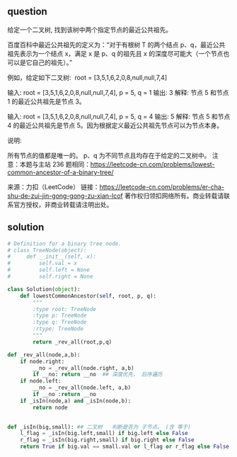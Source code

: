 ## question
给定一个二叉树, 找到该树中两个指定节点的最近公共祖先。

百度百科中最近公共祖先的定义为：“对于有根树 T 的两个结点 p、q，最近公共祖先表示为一个结点 x，满足 x 是 p、q 的祖先且 x 的深度尽可能大（一个节点也可以是它自己的祖先）。”

例如，给定如下二叉树:  root = [3,5,1,6,2,0,8,null,null,7,4]


输入: root = [3,5,1,6,2,0,8,null,null,7,4], p = 5, q = 1
输出: 3
解释: 节点 5 和节点 1 的最近公共祖先是节点 3。

输入: root = [3,5,1,6,2,0,8,null,null,7,4], p = 5, q = 4
输出: 5
解释: 节点 5 和节点 4 的最近公共祖先是节点 5。因为根据定义最近公共祖先节点可以为节点本身。
 

说明:

所有节点的值都是唯一的。
p、q 为不同节点且均存在于给定的二叉树中。
注意：本题与主站 236 题相同：https://leetcode-cn.com/problems/lowest-common-ancestor-of-a-binary-tree/

来源：力扣（LeetCode）
链接：https://leetcode-cn.com/problems/er-cha-shu-de-zui-jin-gong-gong-zu-xian-lcof
著作权归领扣网络所有。商业转载请联系官方授权，非商业转载请注明出处。



## solution



```python
# Definition for a binary tree node.
# class TreeNode(object):
#     def __init__(self, x):
#         self.val = x
#         self.left = None
#         self.right = None

class Solution(object):
    def lowestCommonAncestor(self, root, p, q):
        """
        :type root: TreeNode
        :type p: TreeNode
        :type q: TreeNode
        :rtype: TreeNode
        """
        return _rev_all(root,p,q)

def _rev_all(node,a,b):
    if node.right:
        __no = _rev_all(node.right, a,b)
        if __no: return __no  ## 深度优先， 后序遍历
    if node.left:
        __no = _rev_all(node.left, a,b)
        if __no :return __no
    if _isIn(node,a) and _isIn(node,b): 
        return node

    
def _isIn(big,small): ## 二叉树   判断是否为 子节点。 (含 等于)
    l_flag = _isIn(big.left,small) if big.left else False
    r_flag = _isIn(big.right,small) if big.right else False
    return True if big.val == small.val or l_flag or r_flag else False  ## 三种情况 都要包含。

```